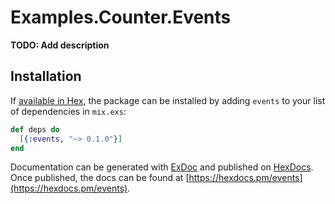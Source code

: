 # Examples.Counter.Events

**TODO: Add description**

## Installation

If [available in Hex](https://hex.pm/docs/publish), the package can be installed
by adding `events` to your list of dependencies in `mix.exs`:

```elixir
def deps do
  [{:events, "~> 0.1.0"}]
end
```

Documentation can be generated with [ExDoc](https://github.com/elixir-lang/ex_doc)
and published on [HexDocs](https://hexdocs.pm). Once published, the docs can
be found at [https://hexdocs.pm/events](https://hexdocs.pm/events).

